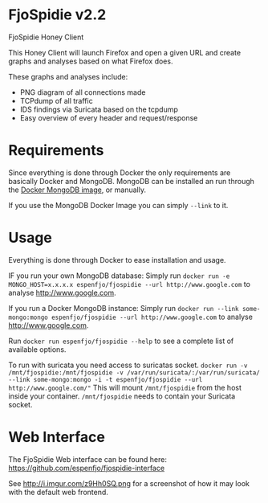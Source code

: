 FjoSpidie v2.2
==============

FjoSpidie Honey Client

This Honey Client will launch Firefox and open a given URL and create graphs and analyses based on what Firefox does.

These graphs and analyses include:
* PNG diagram of all connections made
* TCPdump of all traffic
* IDS findings via Suricata based on the tcpdump
* Easy overview of every header and request/response


Requirements
============

Since everything is done through Docker the only requirements are basically Docker and MongoDB.
MongoDB can be installed an run through the [Docker MongoDB image](https://registry.hub.docker.com/_/mongo/), or manually.

If you use the MongoDB Docker Image you can simply `--link` to it.

Usage
=====
Everything is done through Docker to ease installation and usage.

IF you run your own MongoDB database:
Simply run `docker run -e MONGO_HOST=x.x.x.x espenfjo/fjospidie --url http://www.google.com` to analyse http://www.google.com.

If you run a Docker MongoDB instance:
Simply run `docker run --link some-mongo:mongo espenfjo/fjospidie --url http://www.google.com` to analyse http://www.google.com.

Run `docker run espenfjo/fjospidie --help` to see a complete list of available options.

To run with suricata you need access to suricatas socket.
`docker run -v /mnt/fjospidie:/mnt/fjospidie -v /var/run/suricata/:/var/run/suricata/ --link some-mongo:mongo -i -t espenfjo/fjospidie --url http://www.google.com/"`
This will mount `/mnt/fjospidie` from the host inside your container. `/mnt/fjospidie` needs to contain your Suricata socket.

Web Interface
=============
The FjoSpidie Web interface can be found here:
https://github.com/espenfjo/fjospidie-interface

See http://i.imgur.com/z9Hh0SQ.png for a screenshot of how it may look with the default web frontend.
